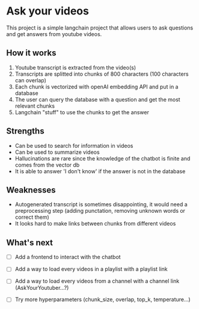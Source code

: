 # Ask your videos

This project is a simple langchain project that allows users to ask questions and get answers from youtube videos.

## How it works

1. Youtube transcript is extracted from the video(s)
2. Transcripts are splitted into chunks of 800 characters (100 characters can overlap)
3. Each chunk is vectorized with openAI embedding API and put in a database
4. The user can query the database with a question and get the most relevant chunks
5. Langchain "stuff" to use the chunks to get the answer

## Strengths
- Can be used to search for information in videos
- Can be used to summarize videos
- Hallucinations are rare since the knowledge of the chatbot is finite and comes from the vector db
- It is able to answer 'I don't know' if the answer is not in the database

## Weaknesses
- Autogenerated transcript is sometimes disappointing, it would need a preprocessing step (adding punctation, removing unknown words or correct them)
- It looks hard to make links between chunks from different videos

## What's next

- [ ] Add a frontend to interact with the chatbot
- [ ] Add a way to load every videos in a playlist with a playlist link
- [ ] Add a way to load every videos from a channel with a channel link (AskYourYoutuber...?)
- [ ] Try more hyperparameters (chunk_size, overlap, top_k, temperature...)

